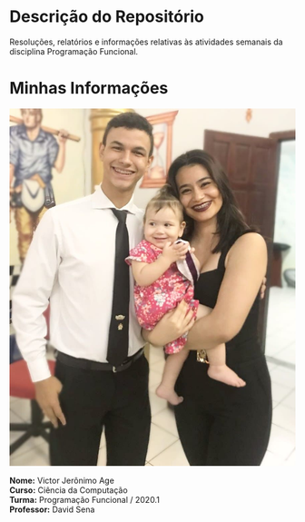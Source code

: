 # Descrição do Repositório
Resoluções, relatórios e informações relativas às atividades semanais da disciplina Programação Funcional.  

#

# Minhas Informações

![](Perfil.jpg)

**Nome:** Victor Jerônimo Age  
**Curso:** Ciência da Computação  
**Turma:** Programação Funcional / 2020.1  
**Professor:** David Sena  

#
